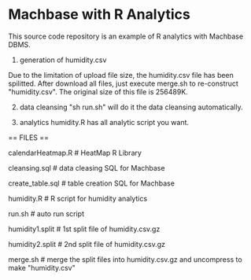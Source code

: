 # Machbase with R Analytics

This source code repository is an example of R analytics with Machbase DBMS.

1. generation of humidity.csv

Due to the limitation of upload file size, the humidity.csv file has been spilitted.
After download all files, just execute merge.sh to re-construct "humidity.csv".
The original size of this file is 256489K.

2. data cleansing
"sh run.sh" will do it the data cleansing automatically. 

3. analytics
humidity.R has all analytic script you want.

== FILES ==

calendarHeatmap.R    # HeatMap R Library 

cleansing.sql        # data cleasing SQL for Machbase

create_table.sql     # table creation SQL for Machbase

humidity.R           # R script for humidity analytics

run.sh               # auto run script 


humidity1.split      # 1st split file of humidity.csv.gz

humidity2.split      # 2nd split file of humidity.csv.gz

merge.sh             # merge the split files into humidity.csv.gz and uncompress to make "humidity.csv"

